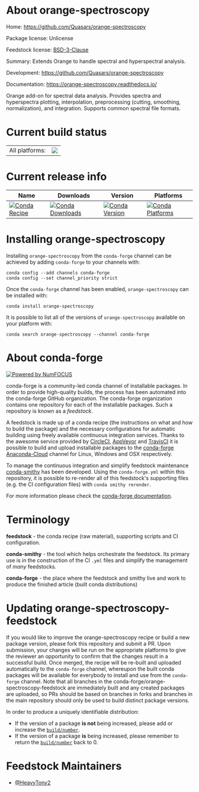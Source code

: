 About orange-spectroscopy
=========================

Home: https://github.com/Quasars/orange-spectroscopy

Package license: Unlicense

Feedstock license: [BSD-3-Clause](https://github.com/conda-forge/orange-spectroscopy-feedstock/blob/master/LICENSE.txt)

Summary: Extends Orange to handle spectral and hyperspectral analysis.

Development: https://github.com/Quasars/orange-spectroscopy

Documentation: https://orange-spectroscopy.readthedocs.io/

Orange add-on for spectral data analysis. Provides spectra and hyperspectra plotting, interpolation, preprocessing (cutting, smoothing, normalization), and integration. Supports common spectral file formats.

Current build status
====================


<table><tr><td>All platforms:</td>
    <td>
      <a href="https://dev.azure.com/conda-forge/feedstock-builds/_build/latest?definitionId=15527&branchName=master">
        <img src="https://dev.azure.com/conda-forge/feedstock-builds/_apis/build/status/orange-spectroscopy-feedstock?branchName=master">
      </a>
    </td>
  </tr>
</table>

Current release info
====================

| Name | Downloads | Version | Platforms |
| --- | --- | --- | --- |
| [![Conda Recipe](https://img.shields.io/badge/recipe-orange--spectroscopy-green.svg)](https://anaconda.org/conda-forge/orange-spectroscopy) | [![Conda Downloads](https://img.shields.io/conda/dn/conda-forge/orange-spectroscopy.svg)](https://anaconda.org/conda-forge/orange-spectroscopy) | [![Conda Version](https://img.shields.io/conda/vn/conda-forge/orange-spectroscopy.svg)](https://anaconda.org/conda-forge/orange-spectroscopy) | [![Conda Platforms](https://img.shields.io/conda/pn/conda-forge/orange-spectroscopy.svg)](https://anaconda.org/conda-forge/orange-spectroscopy) |

Installing orange-spectroscopy
==============================

Installing `orange-spectroscopy` from the `conda-forge` channel can be achieved by adding `conda-forge` to your channels with:

```
conda config --add channels conda-forge
conda config --set channel_priority strict
```

Once the `conda-forge` channel has been enabled, `orange-spectroscopy` can be installed with:

```
conda install orange-spectroscopy
```

It is possible to list all of the versions of `orange-spectroscopy` available on your platform with:

```
conda search orange-spectroscopy --channel conda-forge
```


About conda-forge
=================

[![Powered by
NumFOCUS](https://img.shields.io/badge/powered%20by-NumFOCUS-orange.svg?style=flat&colorA=E1523D&colorB=007D8A)](https://numfocus.org)

conda-forge is a community-led conda channel of installable packages.
In order to provide high-quality builds, the process has been automated into the
conda-forge GitHub organization. The conda-forge organization contains one repository
for each of the installable packages. Such a repository is known as a *feedstock*.

A feedstock is made up of a conda recipe (the instructions on what and how to build
the package) and the necessary configurations for automatic building using freely
available continuous integration services. Thanks to the awesome service provided by
[CircleCI](https://circleci.com/), [AppVeyor](https://www.appveyor.com/)
and [TravisCI](https://travis-ci.com/) it is possible to build and upload installable
packages to the [conda-forge](https://anaconda.org/conda-forge)
[Anaconda-Cloud](https://anaconda.org/) channel for Linux, Windows and OSX respectively.

To manage the continuous integration and simplify feedstock maintenance
[conda-smithy](https://github.com/conda-forge/conda-smithy) has been developed.
Using the ``conda-forge.yml`` within this repository, it is possible to re-render all of
this feedstock's supporting files (e.g. the CI configuration files) with ``conda smithy rerender``.

For more information please check the [conda-forge documentation](https://conda-forge.org/docs/).

Terminology
===========

**feedstock** - the conda recipe (raw material), supporting scripts and CI configuration.

**conda-smithy** - the tool which helps orchestrate the feedstock.
                   Its primary use is in the construction of the CI ``.yml`` files
                   and simplify the management of *many* feedstocks.

**conda-forge** - the place where the feedstock and smithy live and work to
                  produce the finished article (built conda distributions)


Updating orange-spectroscopy-feedstock
======================================

If you would like to improve the orange-spectroscopy recipe or build a new
package version, please fork this repository and submit a PR. Upon submission,
your changes will be run on the appropriate platforms to give the reviewer an
opportunity to confirm that the changes result in a successful build. Once
merged, the recipe will be re-built and uploaded automatically to the
`conda-forge` channel, whereupon the built conda packages will be available for
everybody to install and use from the `conda-forge` channel.
Note that all branches in the conda-forge/orange-spectroscopy-feedstock are
immediately built and any created packages are uploaded, so PRs should be based
on branches in forks and branches in the main repository should only be used to
build distinct package versions.

In order to produce a uniquely identifiable distribution:
 * If the version of a package **is not** being increased, please add or increase
   the [``build/number``](https://docs.conda.io/projects/conda-build/en/latest/resources/define-metadata.html#build-number-and-string).
 * If the version of a package **is** being increased, please remember to return
   the [``build/number``](https://docs.conda.io/projects/conda-build/en/latest/resources/define-metadata.html#build-number-and-string)
   back to 0.

Feedstock Maintainers
=====================

* [@HeavyTony2](https://github.com/HeavyTony2/)

